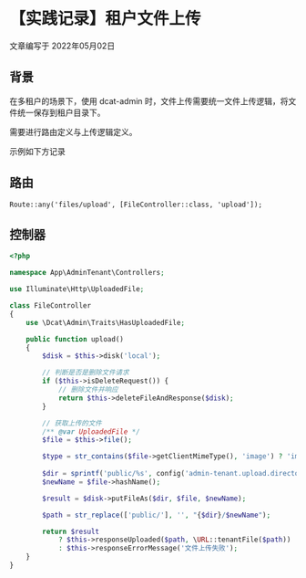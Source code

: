 # 【实践记录】租户文件上传

文章编写于 2022年05月02日

## 背景

在多租户的场景下，使用 dcat-admin 时，文件上传需要统一文件上传逻辑，将文件统一保存到租户目录下。

需要进行路由定义与上传逻辑定义。

示例如下方记录

## 路由

`Route::any('files/upload', [FileController::class, 'upload']);`


## 控制器

```php
<?php

namespace App\AdminTenant\Controllers;

use Illuminate\Http\UploadedFile;

class FileController
{
    use \Dcat\Admin\Traits\HasUploadedFile;

    public function upload()
    {
        $disk = $this->disk('local');

        // 判断是否是删除文件请求
        if ($this->isDeleteRequest()) {
            // 删除文件并响应
            return $this->deleteFileAndResponse($disk);
        }

        // 获取上传的文件
        /** @var UploadedFile */
        $file = $this->file();

        $type = str_contains($file->getClientMimeType(), 'image') ? 'image' : 'file';
        
        $dir = sprintf('public/%s', config('admin-tenant.upload.directory.'.$type));
        $newName = $file->hashName();

        $result = $disk->putFileAs($dir, $file, $newName);

        $path = str_replace(['public/'], '', "{$dir}/$newName");

        return $result
            ? $this->responseUploaded($path, \URL::tenantFile($path))
            : $this->responseErrorMessage('文件上传失败');
    }
}

```